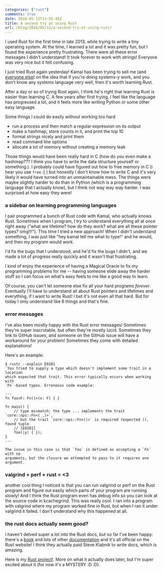 ```yaml
---
categories: ["rust"]
comments: true
date: 2016-05-12T11:55:45Z
title: A second try at using Rust
url: /blog/2016/05/12/a-second-try-at-using-rust/
---
```


I used Rust for the first time in late 2013, while trying to write a tiny operating system. At the time, I learned a lot and it was pretty fun, but I found the experience pretty frustrating. There were all these error messages I didn't understand! It took forever to work with strings! Everyone was very nice but it felt confusing.

I just tried Rust again yesterday! Kamal has been trying to sell me (and [everyone else](http://kamalmarhubi.com/blog/2016/04/13/rust-nix-easier-unix-systems-programming-3/)) on the idea that if you're doing systems-y work, and you don't know any systems language very well, then it's worth learning Rust.

After a day or so of trying Rust again, I think he's right that learning Rust is easier than learning C. A few years after first trying, I feel like the language has progressed a lot, and it feels more like writing Python or some other easy language.

Some things I could do easily without working too hard

* run a process and then match a regular expression on its output
* make a hashmap, store counts in it, and print the top 10
* format strings nicely and print them
* read command line options
* allocate a lot of memory without creating a memory leak

Those things would have been really hard in C (how do you even make a hashmap???
I think you have to write the data structure yourself or something.). I probably could have figured out how to free memory in C (i hear you use `free` :) ) but honestly I don't know how to write C and it's very likely it would have turned into an unmaintainable mess. The things were
maybe slightly harder to do than in Python (which is a programming language that
I actually know), but I think not way way way harder. I was surprised at how easy they were!

### a sidebar on learning programming languages

I pair programmed a bunch of Rust code with Kamal, who actually knows Rust. Sometimes when I program, I try to understand everything all at once right away ("what are lifetime? how do they work? what are all these pointer types? omg!!!"). This time I tried a new approach! When I didn't understand something, I was just like "hey kamal tell me what to type!" and he would, and then my program would work.

I'd fix the bugs that I understood, and he'd fix the bugs I didn't, and we made a lot of progress really quickly and it wasn't that frustrating.

I kind of enjoy the experience of having a Magical Oracle to fix my programming problems for me -- having someone elide away the harder stuff so I can focus on what's easy feels to me like a good way to learn.

Of course, you can't let someone else fix all your hard programs *forever*. Eventually I'll have to understand all about Rust pointers and lifetimes and everything, if I want to write Rust! I bet it's not even all that hard. But for today I only understand like 6 things and that's fine.

### error messages

I've also been mostly happy with the Rust error messages! Sometimes they're super inscrutable, but often they're mostly lucid. Sometimes they link to GitHub issues, and someone on the GitHub issue will have a workaround for your problem! Sometimes they come with detailed explanations!

Here's an example:

```
$ rustc --explain E0281
`You tried to supply a type which doesn't implement some trait in a location
which expected that trait. This error typically occurs when working with
`Fn`-based types. Erroneous code example:

---
fn foo<F: Fn()>(x: F) { }

fn main() {
    // type mismatch: the type ... implements the trait `core::ops::Fn<(_,)>`,
    // but the trait `core::ops::Fn<()>` is required (expected (), found tuple
    // [E0281]
    foo(|y| { });
}
---

The issue in this case is that `foo` is defined as accepting a `Fn` with no
arguments, but the closure we attempted to pass to it requires one argument.

```

### valgrind + perf + rust = <3

another cool thing I noticed is that you can run valgrind or perf on the Rust program and figure out easily which parts of your program are running slowly! And I think the Rust program even has debug info so you can look at the source code in kcachegrind. This was really cool. I ran into a program with valgrind where my program worked fine in Rust, but when I ran it under valgrind it failed. I don't understand why this happened at all.

### the rust docs actually seem good?

I haven't delved super a lot into the Rust docs, but so far I've been happy: there's a [book](https://doc.rust-lang.org/book/) and lots of other [documentation](https://www.rust-lang.org/documentation.html) and it's all official on the Rust website! I think they actually paid Steve Klabnik to write docs, which is amazing.

Here is my [Rust project!](https://github.com/jvns/ruby-stacktrace). More on what it actually does later, but I'm super excited about it (for now it's a MYSTERY :D :D).